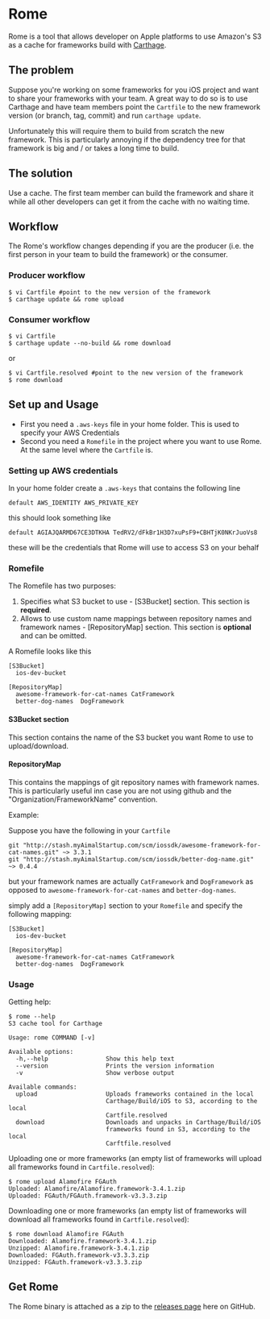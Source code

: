 # Rome

Rome is a tool that allows developer on Apple platforms to use Amazon's S3 as a
cache for frameworks build with [Carthage](https://github.com/Carthage/Carthage).

## The problem

Suppose you're working on some frameworks for you iOS project and want to share
your frameworks with your team. A great way to do so is to use Carthage and have
team members point the `Cartfile` to the new framework version (or branch, tag, commit)
and run `carthage update`.

Unfortunately this will require them to build from scratch the new framework.
This is particularly annoying if the dependency tree for that framework is big
and / or takes a long time to build.

## The solution

Use a cache. The first team member can build the framework and share it while all
other developers can get it from the cache with no waiting time.

## Workflow

The Rome's workflow changes depending if you are the producer (i.e. the first
person in your team to build the framework) or the consumer.

### Producer workflow

```
$ vi Cartfile #point to the new version of the framework
$ carthage update && rome upload
```

### Consumer workflow

```
$ vi Cartfile
$ carthage update --no-build && rome download
```

or

```
$ vi Cartfile.resolved #point to the new version of the framework
$ rome download
```
## Set up and Usage

- First you need a `.aws-keys` file in your home folder. This is used to specify
your AWS Credentials
- Second you need a `Romefile` in the project where you want to use Rome. At the
same level where the `Cartfile` is.

### Setting up AWS credentials
In your home folder create a `.aws-keys` that contains the following line
```
default AWS_IDENTITY AWS_PRIVATE_KEY
```

this should look something like

```
default AGIAJQARMD67CE3DTKHA TedRV2/dFkBr1H3D7xuPsF9+CBHTjK0NKrJuoVs8
```

these will be the credentials that Rome will use to access S3 on your behalf

### Romefile

The Romefile has two purposes:

1. Specifies what S3 bucket to use - [S3Bucket] section. This section is __required__.
1. Allows to use custom name mappings between repository names and framework names - [RepositoryMap] section. This section is __optional__ and can be omitted.

A Romefile looks like this

```
[S3Bucket]
  ios-dev-bucket

[RepositoryMap]
  awesome-framework-for-cat-names CatFramework
  better-dog-names  DogFramework
```  

#### S3Bucket section
This section contains the name of the S3 bucket you want Rome to use to upload/download.

#### RepositoryMap
This contains the mappings of git repository names with framework names.
This is particularly useful inn case you are not using github and the "Organization/FrameworkName" convention.

Example:

Suppose you have the following in your `Cartfile`

```
git "http://stash.myAimalStartup.com/scm/iossdk/awesome-framework-for-cat-names.git" ~> 3.3.1
git "http://stash.myAimalStartup.com/scm/iossdk/better-dog-name.git" ~> 0.4.4
```

but your framework names are actually `CatFramework` and `DogFramework` as opposed to `awesome-framework-for-cat-names` and `better-dog-names`.

simply add a `[RepositoryMap]` section to your `Romefile` and specify the following mapping:

```
[S3Bucket]
  ios-dev-bucket

[RepositoryMap]
  awesome-framework-for-cat-names CatFramework
  better-dog-names  DogFramework
```

### Usage

Getting help:

```
$ rome --help
S3 cache tool for Carthage

Usage: rome COMMAND [-v]

Available options:
  -h,--help                Show this help text
  --version                Prints the version information
  -v                       Show verbose output

Available commands:
  upload                   Uploads frameworks contained in the local
                           Carthage/Build/iOS to S3, according to the local
                           Cartfile.resolved
  download                 Downloads and unpacks in Carthage/Build/iOS
                           frameworks found in S3, according to the local
                           Carftfile.resolved
```

Uploading one or more frameworks (an empty list of frameworks will upload all frameworks found in `Cartfile.resolved`):

```
$ rome upload Alamofire FGAuth
Uploaded: Alamofire/Alamofire.framework-3.4.1.zip
Uploaded: FGAuth/FGAuth.framework-v3.3.3.zip
```

Downloading one or more frameworks (an empty list of frameworks will download all frameworks found in `Cartfile.resolved`):

```
$ rome download Alamofire FGAuth
Downloaded: Alamofire.framework-3.4.1.zip
Unzipped: Alamofire.framework-3.4.1.zip
Downloaded: FGAuth.framework-v3.3.3.zip
Unzipped: FGAuth.framework-v3.3.3.zip
```

## Get Rome
The Rome binary is attached as a zip to the [releases page](https://github.com/blender/Rome/releases) here on GitHub.
